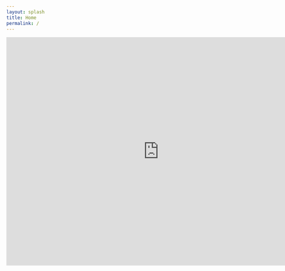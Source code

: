 ```yaml
---
layout: splash
title: Home
permalink: /
---
```




<iframe src="https://calendar.google.com/calendar/embed?src=21c9f19eb9e4737e6b6b4e4add77c62f7869b6a5cbdb0ace7e6df8a2f355ca31%40group.calendar.google.com&ctz=UTC" style="border: 0" width="800" height="600" frameborder="0" scrolling="yes"></iframe>